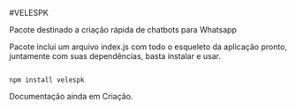 #VELESPK

Pacote destinado a criação rápida de chatbots para Whatsapp

Pacote inclui um arquivo index.js com todo o esqueleto da aplicação pronto, juntamente com suas dependências, basta instalar e usar.

```

npm install velespk

```

Documentação ainda em Criação.